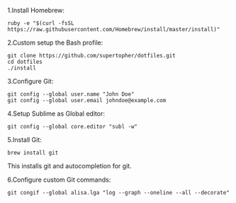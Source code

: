 1.Install Homebrew:

```shell
ruby -e "$(curl -fsSL https://raw.githubusercontent.com/Homebrew/install/master/install)"
```

2.Custom setup the Bash profile:

```shell
git clone https://github.com/supertopher/dotfiles.git
cd dotfiles
./install
```

3.Configure Git:

```shell
git config --global user.name "John Doe"
git config --global user.email johndoe@example.com
```

4.Setup Sublime as Global editor:

```shell
git config --global core.editor "subl -w"
```

5.Install Git:

```shell
brew install git
```
This installs git and autocompletion for git.

6.Configure custom Git commands:

```shell
git congif --global alisa.lga "log --graph --oneline --all --decorate"
```
